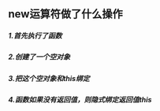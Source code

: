 ## new运算符做了什么操作

##### 1.首先执行了函数 
##### 2.创建了一个空对象
##### 3.把这个空对象和this绑定
##### 4.函数如果没有返回值，则隐式绑定返回值this